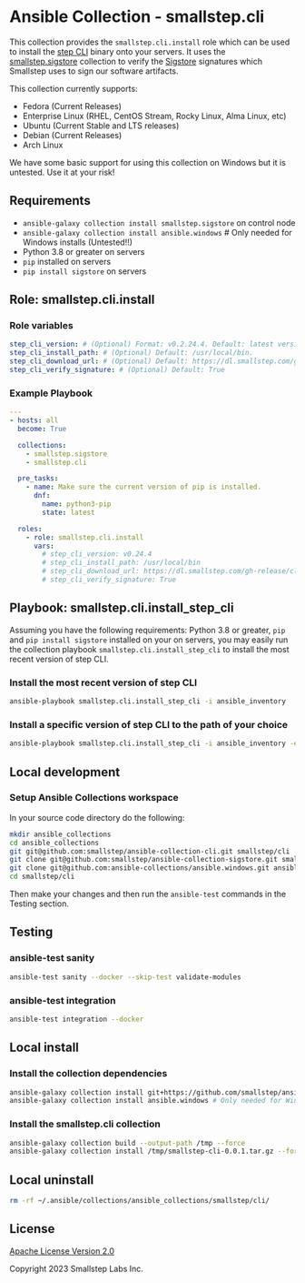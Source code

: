 # Ansible Collection - smallstep.cli

This collection provides the `smallstep.cli.install` role which can be used to install the [step CLI](https://github.com/smallstep/cli) binary onto your servers. It uses the [smallstep.sigstore](https://github.com/smallstep/ansible-collection-sigstore) collection to verify the [Sigstore](https://sigstore.dev/) signatures which Smallstep uses to sign our software artifacts.

This collection currently supports:

* Fedora (Current Releases)
* Enterprise Linux (RHEL, CentOS Stream, Rocky Linux, Alma Linux, etc)
* Ubuntu (Current Stable and LTS releases)
* Debian (Current Releases)
* Arch Linux

We have some basic support for using this collection on Windows but it is untested. Use it at your risk!

## Requirements

* `ansible-galaxy collection install smallstep.sigstore` on control node
* `ansible-galaxy collection install ansible.windows` # Only needed for Windows installs (Untested!!)
* Python 3.8 or greater on servers
* `pip` installed on servers
* `pip install sigstore` on servers

## Role: smallstep.cli.install

### Role variables

```yaml
step_cli_version: # (Optional) Format: v0.2.24.4. Default: latest version
step_cli_install_path: # (Optional) Default: /usr/local/bin.
step_cli_download_url: # (Optional) Default: https://dl.smallstep.com/gh-release/cli/gh-release-header
step_cli_verify_signature: # (Optional) Default: True
```

### Example Playbook

```yaml
---
- hosts: all
  become: True

  collections:
    - smallstep.sigstore
    - smallstep.cli

  pre_tasks:
    - name: Make sure the current version of pip is installed.
      dnf:
        name: python3-pip
        state: latest

  roles:
    - role: smallstep.cli.install
      vars:
        # step_cli_version: v0.24.4
        # step_cli_install_path: /usr/local/bin
        # step_cli_download_url: https://dl.smallstep.com/gh-release/cli/gh-release-header
        # step_cli_verify_signature: True
```

## Playbook: smallstep.cli.install_step_cli

Assuming you have the following requirements: Python 3.8 or greater, `pip` and `pip install sigstore` installed on your on servers, you may easily run the collection playbook `smallstep.cli.install_step_cli` to install the most recent version of step CLI.

### Install the most recent version of step CLI

```bash
ansible-playbook smallstep.cli.install_step_cli -i ansible_inventory
```

### Install a specific version of step CLI to the path of your choice

```bash
ansible-playbook smallstep.cli.install_step_cli -i ansible_inventory -e "step_cli_version=v0.24.4" -e "step_cli_install_path=/usr/bin"
```

## Local development

### Setup Ansible Collections workspace

In your source code directory do the following:

```bash
mkdir ansible_collections
cd ansible_collections
git git@github.com:smallstep/ansible-collection-cli.git smallstep/cli
git clone git@github.com:smallstep/ansible-collection-sigstore.git smallstep/sigstore
git clone git@github.com:ansible-collections/ansible.windows.git ansible/windows
cd smallstep/cli
```

Then make your changes and then run the `ansible-test` commands in the Testing section.

## Testing

### ansible-test sanity

```bash
ansible-test sanity --docker --skip-test validate-modules
```

### ansible-test integration

```bash
ansible-test integration --docker
```

## Local install

### Install the collection dependencies

```bash
ansible-galaxy collection install git+https://github.com/smallstep/ansible-collection-sigstore.git
ansible-galaxy collection install ansible.windows # Only needed for Windows installs (Untested!!)
```

### Install the smallstep.cli collection

```bash
ansible-galaxy collection build --output-path /tmp --force
ansible-galaxy collection install /tmp/smallstep-cli-0.0.1.tar.gz --force
```

## Local uninstall

```bash
rm -rf ~/.ansible/collections/ansible_collections/smallstep/cli/
```

## License

[Apache License Version 2.0](http://www.apache.org/licenses/LICENSE-2.0)

Copyright 2023 Smallstep Labs Inc.
